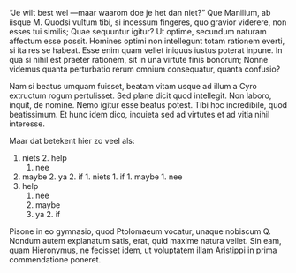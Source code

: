 “Je wilt best wel —maar waarom doe je het dan niet?”
Que Manilium, ab iisque M. Quodsi vultum tibi, si incessum fingeres, quo gravior viderere, non esses tui similis; Quae sequuntur igitur? Ut optime, secundum naturam affectum esse possit. Homines optimi non intellegunt totam rationem everti, si ita res se habeat. Esse enim quam vellet iniquus iustus poterat inpune. In qua si nihil est praeter rationem, sit in una virtute finis bonorum; Nonne videmus quanta perturbatio rerum omnium consequatur, quanta confusio?

Nam si beatus umquam fuisset, beatam vitam usque ad illum a Cyro extructum rogum pertulisset. Sed plane dicit quod intellegit. Non laboro, inquit, de nomine. Nemo igitur esse beatus potest. Tibi hoc incredibile, quod beatissimum. Et hunc idem dico, inquieta sed ad virtutes et ad vitia nihil interesse.

Maar dat betekent hier zo veel als:

1. niets
    2. help
    1. nee
1. maybe
    2. ya
        2. if
            1. niets
            1. if
            1. maybe
            1. nee
2. help
    1. nee
    1. maybe
    2. ya
        2. if

Pisone in eo gymnasio, quod Ptolomaeum vocatur, unaque nobiscum Q. Nondum autem explanatum satis, erat, quid maxime natura vellet. Sin eam, quam Hieronymus, ne fecisset idem, ut voluptatem illam Aristippi in prima commendatione poneret.
